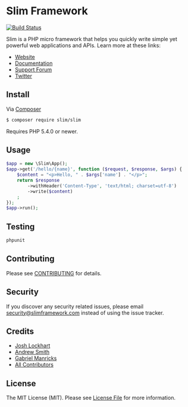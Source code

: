 # Slim Framework

[![Build Status](https://travis-ci.org/slimphp/Slim.svg?branch=develop)](https://travis-ci.org/slimphp/Slim)

Slim is a PHP micro framework that helps you quickly write simple yet powerful web applications and APIs. Learn more at these links:

- [Website](http://www.slimframework.com)
- [Documentation](http://docs.slimframework.com)
- [Support Forum](http://help.slimframework.com)
- [Twitter](https://twitter.com/slimphp)

## Install

Via [Composer](https://getcomposer.org/)

```bash
$ composer require slim/slim
```

Requires PHP 5.4.0 or newer.

## Usage

```php
$app = new \Slim\App();
$app->get('/hello/{name}', function ($request, $response, $args) {
    $content = "<p>Hello, " . $args['name'] . "</p>";
    return $response
        ->withHeader('Content-Type', 'text/html; charset=utf-8')
        ->write($content)
    ;
});
$app->run();
```

## Testing

```bash
phpunit
```

## Contributing

Please see [CONTRIBUTING](CONTRIBUTING.md) for details.

## Security

If you discover any security related issues, please email security@slimframework.com instead of using the issue tracker.

## Credits

- [Josh Lockhart](https://github.com/codeguy)
- [Andrew Smith](https://github.com/silentworks)
- [Gabriel Manricks](https://github.com/gmanricks) 
- [All Contributors](../../contributors)

## License

The MIT License (MIT). Please see [License File](LICENSE.md) for more information.
